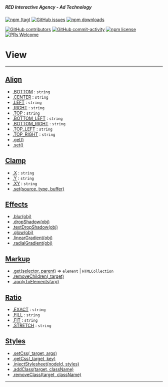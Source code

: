 ##### RED Interactive Agency - Ad Technology

[![npm
(tag)](https://img.shields.io/npm/v/@ff0000-ad-tech%2Fad-view.svg?style=flat-square)](https://www.npmjs.com/package/@ff0000-ad-tech%2Fad-view)
[![GitHub
issues](https://img.shields.io/github/issues/ff0000-ad-tech/ad-view.svg?style=flat-square)](https://github.com/ff0000-ad-tech/ad-view)
[![npm
downloads](https://img.shields.io/npm/dm/@ff0000-ad-tech%2Fad-view.svg?style=flat-square)](https://www.npmjs.com/package/@ff0000-ad-tech%2Fad-view)

[![GitHub
contributors](https://img.shields.io/github/contributors/ff0000-ad-tech/ad-view.svg?style=flat-square)](https://github.com/ff0000-ad-tech/ad-view/graphs/contributors/)
[![GitHub
commit-activity](https://img.shields.io/github/commit-activity/y/ff0000-ad-tech/ad-view.svg?style=flat-square)](https://github.com/ff0000-ad-tech/ad-view/commits/master)
[![npm
license](https://img.shields.io/npm/l/@ff0000-ad-tech%2Fad-view.svg?style=flat-square)](https://github.com/ff0000-ad-tech/ad-view/blob/master/LICENSE)
[![PRs
Welcome](https://img.shields.io/badge/PRs-welcome-brightgreen.svg?style=flat-square)](http://makeapullrequest.com)

# View


* * *

## <a name="Align" href="./docs/Align.md">Align</a>
* <a href="./docs/Align.md#Align.BOTTOM">.BOTTOM</a> : <code>string</code>
* <a href="./docs/Align.md#Align.CENTER">.CENTER</a> : <code>string</code>
* <a href="./docs/Align.md#Align.LEFT">.LEFT</a> : <code>string</code>
* <a href="./docs/Align.md#Align.RIGHT">.RIGHT</a> : <code>string</code>
* <a href="./docs/Align.md#Align.TOP">.TOP</a> : <code>string</code>
* <a href="./docs/Align.md#Align.BOTTOM_LEFT">.BOTTOM_LEFT</a> : <code>string</code>
* <a href="./docs/Align.md#Align.BOTTOM_RIGHT">.BOTTOM_RIGHT</a> : <code>string</code>
* <a href="./docs/Align.md#Align.TOP_LEFT">.TOP_LEFT</a> : <code>string</code>
* <a href="./docs/Align.md#Align.TOP_RIGHT">.TOP_RIGHT</a> : <code>string</code>
* <a href="./docs/Align.md#Align.get">.get()</a>
* <a href="./docs/Align.md#Align.set">.set()</a>
## <a name="Clamp" href="./docs/Clamp.md">Clamp</a>
* <a href="./docs/Clamp.md#Clamp.X">.X</a> : <code>string</code>
* <a href="./docs/Clamp.md#Clamp.Y">.Y</a> : <code>string</code>
* <a href="./docs/Clamp.md#Clamp.XY">.XY</a> : <code>string</code>
* <a href="./docs/Clamp.md#Clamp.set">.set(source, type, buffer)</a>
## <a name="Effects" href="./docs/Effects.md">Effects</a>
* <a href="./docs/Effects.md#Effects.blur">.blur(obj)</a>
* <a href="./docs/Effects.md#Effects.dropShadow">.dropShadow(obj)</a>
* <a href="./docs/Effects.md#Effects.textDropShadow">.textDropShadow(obj)</a>
* <a href="./docs/Effects.md#Effects.glow">.glow(obj)</a>
* <a href="./docs/Effects.md#Effects.linearGradient">.linearGradient(obj)</a>
* <a href="./docs/Effects.md#Effects.radialGradient">.radialGradient(obj)</a>
## <a name="Markup" href="./docs/Markup.md">Markup</a>
* <a href="./docs/Markup.md#Markup.get">.get(selector, parent)</a> ⇒ <code>element</code> \| <code>HTMLCollection</code>
* <a href="./docs/Markup.md#Markup.removeChildren">.removeChildren(_target)</a>
* <a href="./docs/Markup.md#Markup.applyToElements">.applyToElements(arg)</a>
## <a name="Ratio" href="./docs/Ratio.md">Ratio</a>
* <a href="./docs/Ratio.md#Ratio.EXACT">.EXACT</a> : <code>string</code>
* <a href="./docs/Ratio.md#Ratio.FILL">.FILL</a> : <code>string</code>
* <a href="./docs/Ratio.md#Ratio.FIT">.FIT</a> : <code>string</code>
* <a href="./docs/Ratio.md#Ratio.STRETCH">.STRETCH</a> : <code>string</code>
## <a name="Styles" href="./docs/Styles.md">Styles</a>
* <a href="./docs/Styles.md#Styles.setCss">.setCss(_target, args)</a>
* <a href="./docs/Styles.md#Styles.getCss">.getCss(_target, key)</a>
* <a href="./docs/Styles.md#Styles.injectStylesheet">.injectStylesheet(nodeId, styles)</a>
* <a href="./docs/Styles.md#Styles.addClass">.addClass(target, className)</a>
* <a href="./docs/Styles.md#Styles.removeClass">.removeClass(target, className)</a>

* * *